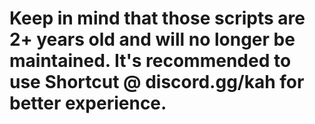 # Keep in mind that those scripts are 2+ years old and will no longer be maintained. It's recommended to use Shortcut @ discord.gg/kah for better experience.
